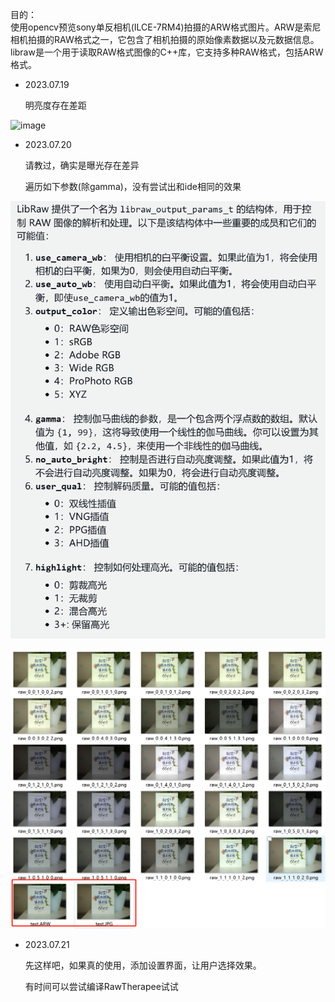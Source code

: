 
目的：  
使用opencv预览sony单反相机(ILCE-7RM4)拍摄的ARW格式图片。ARW是索尼相机拍摄的RAW格式之一，它包含了相机拍摄的原始像素数据以及元数据信息。  
libraw是一个用于读取RAW格式图像的C++库，它支持多种RAW格式，包括ARW格式。


+ 2023.07.19

  明亮度存在差距

![image](./img_effect/20230720111155.png)

+ 2023.07.20

  请教过，确实是曝光存在差异
  
  遍历如下参数(除gamma)，没有尝试出和ide相同的效果
  
![image](./img_effect/20230721101214.png)

![image](./img_effect/20230721100743.png)

+ 2023.07.21

  先这样吧，如果真的使用，添加设置界面，让用户选择效果。
  
  有时间可以尝试编译RawTherapee试试
  